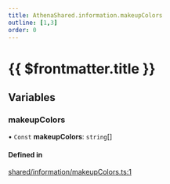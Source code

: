 ```yaml
---
title: AthenaShared.information.makeupColors
outline: [1,3]
order: 0
---
```


# {{ $frontmatter.title }}


## Variables

### makeupColors

• `Const` **makeupColors**: `string`[]

#### Defined in

[shared/information/makeupColors.ts:1](https://github.com/Stuyk/altv-athena/blob/70801b3/src/core/shared/information/makeupColors.ts#L1)
